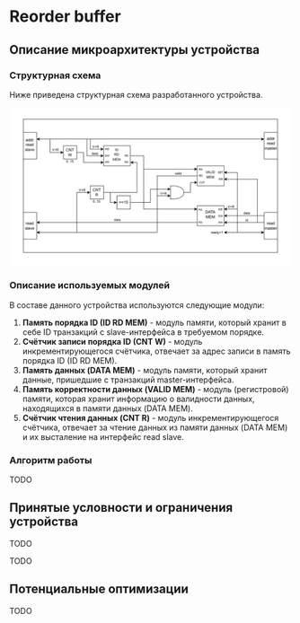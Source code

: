 # Reorder buffer

## Описание микроархитектуры устройства

### Структурная схема

Ниже приведена структурная схема разработанного устройства.

![Структурная схема](img/struct_scheme.png)  

### Описание используемых модулей

В составе данного устройства используются следующие модули:

1. **Память порядка ID (ID RD MEM)** - модуль памяти, который хранит в себе ID транзакций с slave-интерфейса в требуемом порядке.  
2. **Счётчик записи порядка ID (CNT W)** - модуль инкрементирующегося счётчика, отвечает за адрес записи в память порядка ID (ID RD MEM).  
3. **Память данных (DATA MEM)** - модуль памяти, который хранит данные, пришедшие с транзакций master-интерфейса.  
4. **Память корректности данных (VALID MEM)** - модуль (регистровой) памяти, которая хранит информацию о валидности данных, находящихся в памяти данных (DATA MEM).  
5. **Счётчик чтения данных (CNT R)** - модуль инкрементирующегося счётчика, отвечает за чтение данных из памяти данных (DATA MEM) и их высталение на интерфейс read slave.

### Алгоритм работы

TODO

## Принятые условности и ограничения устройства

TODO

TODO

## Потенциальные оптимизации

TODO
